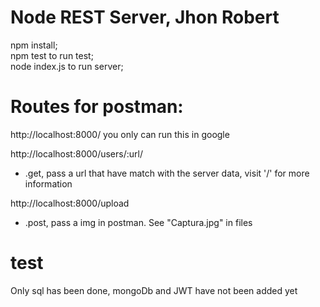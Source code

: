 # Node REST Server, Jhon Robert

npm install;</br>
npm test to run test; </br>
node index.js to run server;</br>


# Routes for postman: 
http://localhost:8000/ you only can run this in google


http://localhost:8000/users/:url/
- .get, pass a url that have match with the server data, visit '/' for more information 

http://localhost:8000/upload
- .post, pass a img in postman. See "Captura.jpg" in files

# test
Only sql has been done, mongoDb and JWT have not been added yet